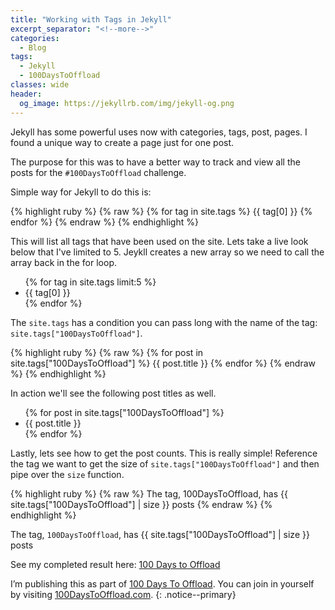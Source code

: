 ```yaml
---
title: "Working with Tags in Jekyll"
excerpt_separator: "<!--more-->"
categories:
  - Blog
tags:
  - Jekyll
  - 100DaysToOffload
classes: wide
header:
  og_image: https://jekyllrb.com/img/jekyll-og.png
---
```


Jekyll has some powerful uses now with categories, tags, post, pages. I found a unique way to create a page just for one post. 

<!--more-->

The purpose for this was to have a better way to track and view all the posts for the `#100DaysToOffload` challenge. 

Simple way for Jekyll to do this is:

{% highlight ruby %}
{% raw %}
{% for tag in site.tags %}
  {{ tag[0] }}
{% endfor %}
{% endraw %}
{% endhighlight %}


This will list all tags that have been used on the site. Lets take a live look below that I've limited to 5. Jeykll creates a new array so we need to call the array back in the for loop.

<ul>
{% for tag in site.tags limit:5 %}
  <li>{{ tag[0] }}</li>
{% endfor %}
</ul>


The `site.tags` has a condition you can pass long with the name of the tag: `site.tags["100DaysToOffload"]`. 

{% highlight ruby %}
{% raw %}
{% for post in site.tags["100DaysToOffload"] %}
  {{ post.title }}
{% endfor %}
{% endraw %}
{% endhighlight %}

In action we'll see the following post titles as well.

<ul>
{% for post in site.tags["100DaysToOffload"] %}
  <li>{{ post.title }}</li>
{% endfor %}
</ul>

Lastly, lets see how to get the post counts. This is really simple! Reference the tag we want to get the size of `site.tags["100DaysToOffload"]` and then pipe over the `size` function.

{% highlight ruby %}
{% raw %}
 The tag, 100DaysToOffload, has {{ site.tags["100DaysToOffload"] | size }} posts
{% endraw %}
{% endhighlight %}

The tag, `100DaysToOffload`, has {{ site.tags["100DaysToOffload"] | size }} posts

See my completed result here: [100 Days to Offload](/100DaysToOffload/)

I’m publishing this as part of [100 Days To Offload](/100DaysToOffload/). You can join in yourself by visiting [100DaysToOffload.com](https://100DaysToOffload.com).
{: .notice--primary}